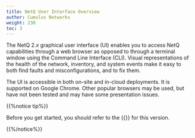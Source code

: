 ```yaml
---
title: NetQ User Interface Overview
author: Cumulus Networks
weight: 230
toc: 3
---
```

The NetQ 2.x graphical user interface (UI) enables you to access NetQ capabilities through a web browser as opposed to through a terminal window using the Command Line Interface (CLI). Visual representations of the health of the network, inventory, and system events make it easy to both find faults and misconfigurations, and to fix them.

The UI is accessible in both on-site and in-cloud deployments. It is supported on Google Chrome. Other popular browsers may be used, but have not been tested and may have some presentation issues.

{{%notice tip%}}

Before you get started, you should refer to the {{<exlink url="https://support.cumulusnetworks.com/hc/en-us/articles/360041040413-Cumulus-NetQ-2-4-Release-Notes" text="release notes">}} for this version.

{{%/notice%}}
